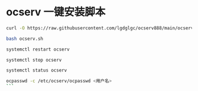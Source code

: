 # ocserv 一键安装脚本
``` bash
curl -O https://raw.githubusercontent.com/lgdglgc/ocserv888/main/ocserv.sh
```
``` bash
bash ocserv.sh
```
``` bash
systemctl restart ocserv
```
``` bash
systemctl stop ocserv
```
``` bash
systemctl status ocserv
```
`````` bash
ocpasswd -c /etc/ocserv/ocpasswd <用户名>
```
